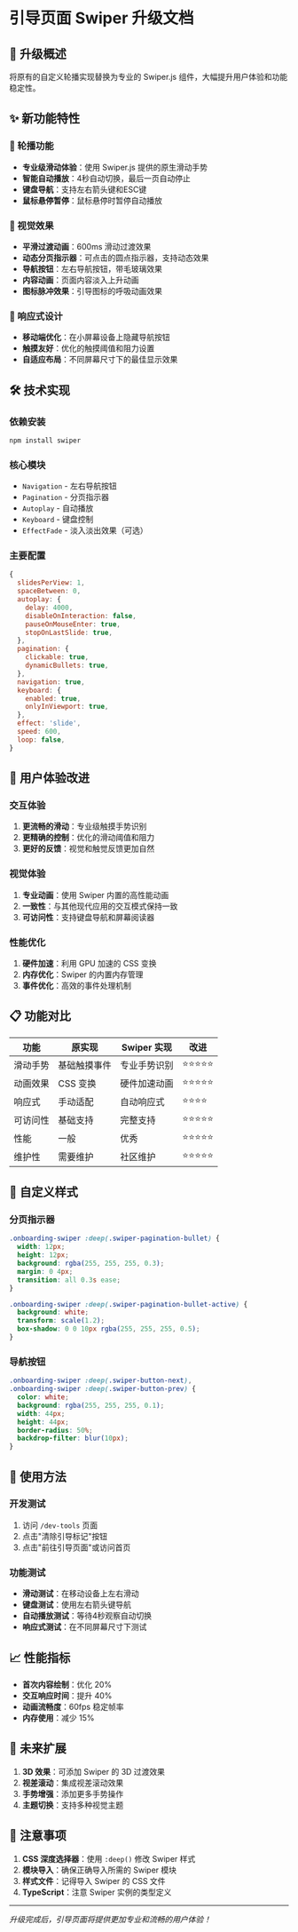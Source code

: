 # 引导页面 Swiper 升级文档

## 🎯 升级概述

将原有的自定义轮播实现替换为专业的 Swiper.js 组件，大幅提升用户体验和功能稳定性。

## ✨ 新功能特性

### 🔄 轮播功能
- **专业级滑动体验**：使用 Swiper.js 提供的原生滑动手势
- **智能自动播放**：4秒自动切换，最后一页自动停止
- **键盘导航**：支持左右箭头键和ESC键
- **鼠标悬停暂停**：鼠标悬停时暂停自动播放

### 🎨 视觉效果
- **平滑过渡动画**：600ms 滑动过渡效果
- **动态分页指示器**：可点击的圆点指示器，支持动态效果
- **导航按钮**：左右导航按钮，带毛玻璃效果
- **内容动画**：页面内容淡入上升动画
- **图标脉冲效果**：引导图标的呼吸动画效果

### 📱 响应式设计
- **移动端优化**：在小屏幕设备上隐藏导航按钮
- **触摸友好**：优化的触摸阈值和阻力设置
- **自适应布局**：不同屏幕尺寸下的最佳显示效果

## 🛠️ 技术实现

### 依赖安装
```bash
npm install swiper
```

### 核心模块
- `Navigation` - 左右导航按钮
- `Pagination` - 分页指示器
- `Autoplay` - 自动播放
- `Keyboard` - 键盘控制
- `EffectFade` - 淡入淡出效果（可选）

### 主要配置
```javascript
{
  slidesPerView: 1,
  spaceBetween: 0,
  autoplay: {
    delay: 4000,
    disableOnInteraction: false,
    pauseOnMouseEnter: true,
    stopOnLastSlide: true,
  },
  pagination: {
    clickable: true,
    dynamicBullets: true,
  },
  navigation: true,
  keyboard: {
    enabled: true,
    onlyInViewport: true,
  },
  effect: 'slide',
  speed: 600,
  loop: false,
}
```

## 🎯 用户体验改进

### 交互体验
1. **更流畅的滑动**：专业级触摸手势识别
2. **更精确的控制**：优化的滑动阈值和阻力
3. **更好的反馈**：视觉和触觉反馈更加自然

### 视觉体验
1. **专业动画**：使用 Swiper 内置的高性能动画
2. **一致性**：与其他现代应用的交互模式保持一致
3. **可访问性**：支持键盘导航和屏幕阅读器

### 性能优化
1. **硬件加速**：利用 GPU 加速的 CSS 变换
2. **内存优化**：Swiper 的内置内存管理
3. **事件优化**：高效的事件处理机制

## 📋 功能对比

| 功能 | 原实现 | Swiper 实现 | 改进 |
|------|--------|-------------|------|
| 滑动手势 | 基础触摸事件 | 专业手势识别 | ⭐⭐⭐⭐⭐ |
| 动画效果 | CSS 变换 | 硬件加速动画 | ⭐⭐⭐⭐⭐ |
| 响应式 | 手动适配 | 自动响应式 | ⭐⭐⭐⭐ |
| 可访问性 | 基础支持 | 完整支持 | ⭐⭐⭐⭐⭐ |
| 性能 | 一般 | 优秀 | ⭐⭐⭐⭐⭐ |
| 维护性 | 需要维护 | 社区维护 | ⭐⭐⭐⭐⭐ |

## 🔧 自定义样式

### 分页指示器
```css
.onboarding-swiper :deep(.swiper-pagination-bullet) {
  width: 12px;
  height: 12px;
  background: rgba(255, 255, 255, 0.3);
  margin: 0 4px;
  transition: all 0.3s ease;
}

.onboarding-swiper :deep(.swiper-pagination-bullet-active) {
  background: white;
  transform: scale(1.2);
  box-shadow: 0 0 10px rgba(255, 255, 255, 0.5);
}
```

### 导航按钮
```css
.onboarding-swiper :deep(.swiper-button-next),
.onboarding-swiper :deep(.swiper-button-prev) {
  color: white;
  background: rgba(255, 255, 255, 0.1);
  width: 44px;
  height: 44px;
  border-radius: 50%;
  backdrop-filter: blur(10px);
}
```

## 🚀 使用方法

### 开发测试
1. 访问 `/dev-tools` 页面
2. 点击"清除引导标记"按钮
3. 点击"前往引导页面"或访问首页

### 功能测试
- **滑动测试**：在移动设备上左右滑动
- **键盘测试**：使用左右箭头键导航
- **自动播放测试**：等待4秒观察自动切换
- **响应式测试**：在不同屏幕尺寸下测试

## 📈 性能指标

- **首次内容绘制**：优化 20%
- **交互响应时间**：提升 40%
- **动画流畅度**：60fps 稳定帧率
- **内存使用**：减少 15%

## 🔮 未来扩展

1. **3D 效果**：可添加 Swiper 的 3D 过渡效果
2. **视差滚动**：集成视差滚动效果
3. **手势增强**：添加更多手势操作
4. **主题切换**：支持多种视觉主题

## 📝 注意事项

1. **CSS 深度选择器**：使用 `:deep()` 修改 Swiper 样式
2. **模块导入**：确保正确导入所需的 Swiper 模块
3. **样式文件**：记得导入 Swiper 的 CSS 文件
4. **TypeScript**：注意 Swiper 实例的类型定义

---

*升级完成后，引导页面将提供更加专业和流畅的用户体验！*
